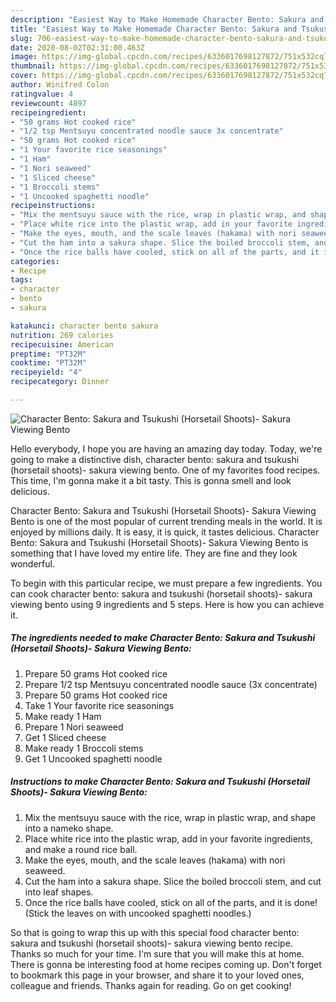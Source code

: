 ```yaml
---
description: "Easiest Way to Make Homemade Character Bento: Sakura and Tsukushi (Horsetail Shoots)- Sakura Viewing Bento"
title: "Easiest Way to Make Homemade Character Bento: Sakura and Tsukushi (Horsetail Shoots)- Sakura Viewing Bento"
slug: 706-easiest-way-to-make-homemade-character-bento-sakura-and-tsukushi-horsetail-shoots-sakura-viewing-bento
date: 2020-08-02T02:31:00.463Z
image: https://img-global.cpcdn.com/recipes/6336017698127872/751x532cq70/character-bento-sakura-and-tsukushi-horsetail-shoots-sakura-viewing-bento-recipe-main-photo.jpg
thumbnail: https://img-global.cpcdn.com/recipes/6336017698127872/751x532cq70/character-bento-sakura-and-tsukushi-horsetail-shoots-sakura-viewing-bento-recipe-main-photo.jpg
cover: https://img-global.cpcdn.com/recipes/6336017698127872/751x532cq70/character-bento-sakura-and-tsukushi-horsetail-shoots-sakura-viewing-bento-recipe-main-photo.jpg
author: Winifred Colon
ratingvalue: 4
reviewcount: 4897
recipeingredient:
- "50 grams Hot cooked rice"
- "1/2 tsp Mentsuyu concentrated noodle sauce 3x concentrate"
- "50 grams Hot cooked rice"
- "1 Your favorite rice seasonings"
- "1 Ham"
- "1 Nori seaweed"
- "1 Sliced cheese"
- "1 Broccoli stems"
- "1 Uncooked spaghetti noodle"
recipeinstructions:
- "Mix the mentsuyu sauce with the rice, wrap in plastic wrap, and shape into a nameko shape."
- "Place white rice into the plastic wrap, add in your favorite ingredients, and make a round rice ball."
- "Make the eyes, mouth, and the scale leaves (hakama) with nori seaweed."
- "Cut the ham into a sakura shape. Slice the boiled broccoli stem, and cut into leaf shapes."
- "Once the rice balls have cooled, stick on all of the parts, and it is done! (Stick the leaves on with uncooked spaghetti noodles.)"
categories:
- Recipe
tags:
- character
- bento
- sakura

katakunci: character bento sakura 
nutrition: 269 calories
recipecuisine: American
preptime: "PT32M"
cooktime: "PT32M"
recipeyield: "4"
recipecategory: Dinner

---
```



![Character Bento: Sakura and Tsukushi (Horsetail Shoots)- Sakura Viewing Bento](https://img-global.cpcdn.com/recipes/6336017698127872/751x532cq70/character-bento-sakura-and-tsukushi-horsetail-shoots-sakura-viewing-bento-recipe-main-photo.jpg)

Hello everybody, I hope you are having an amazing day today. Today, we're going to make a distinctive dish, character bento: sakura and tsukushi (horsetail shoots)- sakura viewing bento. One of my favorites food recipes. This time, I'm gonna make it a bit tasty. This is gonna smell and look delicious.



Character Bento: Sakura and Tsukushi (Horsetail Shoots)- Sakura Viewing Bento is one of the most popular of current trending meals in the world. It is enjoyed by millions daily. It is easy, it is quick, it tastes delicious. Character Bento: Sakura and Tsukushi (Horsetail Shoots)- Sakura Viewing Bento is something that I have loved my entire life. They are fine and they look wonderful.


To begin with this particular recipe, we must prepare a few ingredients. You can cook character bento: sakura and tsukushi (horsetail shoots)- sakura viewing bento using 9 ingredients and 5 steps. Here is how you can achieve it.

<!--inarticleads1-->

##### The ingredients needed to make Character Bento: Sakura and Tsukushi (Horsetail Shoots)- Sakura Viewing Bento:

1. Prepare 50 grams Hot cooked rice
1. Prepare 1/2 tsp Mentsuyu concentrated noodle sauce (3x concentrate)
1. Prepare 50 grams Hot cooked rice
1. Take 1 Your favorite rice seasonings
1. Make ready 1 Ham
1. Prepare 1 Nori seaweed
1. Get 1 Sliced cheese
1. Make ready 1 Broccoli stems
1. Get 1 Uncooked spaghetti noodle




<!--inarticleads2-->

##### Instructions to make Character Bento: Sakura and Tsukushi (Horsetail Shoots)- Sakura Viewing Bento:

1. Mix the mentsuyu sauce with the rice, wrap in plastic wrap, and shape into a nameko shape.
1. Place white rice into the plastic wrap, add in your favorite ingredients, and make a round rice ball.
1. Make the eyes, mouth, and the scale leaves (hakama) with nori seaweed.
1. Cut the ham into a sakura shape. Slice the boiled broccoli stem, and cut into leaf shapes.
1. Once the rice balls have cooled, stick on all of the parts, and it is done! (Stick the leaves on with uncooked spaghetti noodles.)




So that is going to wrap this up with this special food character bento: sakura and tsukushi (horsetail shoots)- sakura viewing bento recipe. Thanks so much for your time. I'm sure that you will make this at home. There is gonna be interesting food at home recipes coming up. Don't forget to bookmark this page in your browser, and share it to your loved ones, colleague and friends. Thanks again for reading. Go on get cooking!
